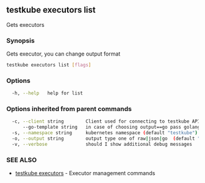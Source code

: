 ## testkube executors list

Gets executors

### Synopsis

Gets executor, you can change output format

```sh
testkube executors list [flags]
```

### Options

```sh
  -h, --help   help for list
```

### Options inherited from parent commands

```sh
  -c, --client string        Client used for connecting to testkube API one of proxy|direct (default "proxy")
      --go-template string   in case of choosing output==go pass golang template (default "{{ . | printf \"%+v\"  }}")
  -s, --namespace string     kubernetes namespace (default "testkube")
  -o, --output string        output type one of raw|json|go  (default "raw")
  -v, --verbose              should I show additional debug messages
```

### SEE ALSO

* [testkube executors](testkube_executors.md)  - Executor management commands
